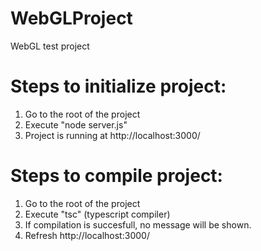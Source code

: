 # WebGLProject
WebGL test project

# Steps to initialize project:
1. Go to the root of the project
2. Execute "node server.js"
3. Project is running at http://localhost:3000/

# Steps to compile project:
1. Go to the root of the project
2. Execute "tsc" (typescript compiler)
3. If compilation is succesfull, no message will be shown.
4. Refresh http://localhost:3000/
